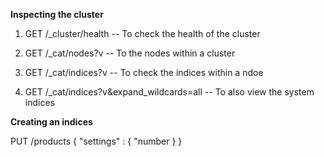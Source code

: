 **Inspecting the cluster**

1. GET /_cluster/health --  To check the health of the cluster

2. GET /_cat/nodes?v -- To the nodes within a cluster

3. GET /_cat/indices?v -- To check the indices within a ndoe

4. GET /_cat/indices?v&expand_wildcards=all -- To also view the system indices


**Creating an indices**

PUT /products
{
    "settings" : {
        "number
    }
}